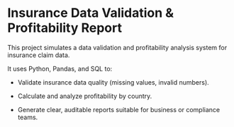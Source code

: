 # Insurance Data Validation & Profitability Report


This project simulates a data validation and profitability analysis system for insurance claim data.

It uses Python, Pandas, and SQL to:
- Validate insurance data quality (missing values, invalid numbers).

- Calculate and analyze profitability by country.

- Generate clear, auditable reports suitable for business or compliance teams.